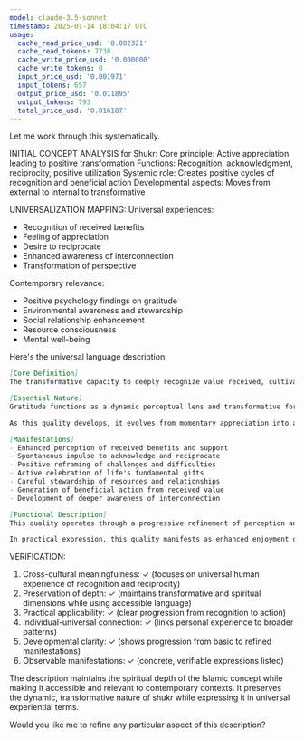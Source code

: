 ```yaml
---
model: claude-3.5-sonnet
timestamp: 2025-01-14 18:04:17 UTC
usage:
  cache_read_price_usd: '0.002321'
  cache_read_tokens: 7738
  cache_write_price_usd: '0.000000'
  cache_write_tokens: 0
  input_price_usd: '0.001971'
  input_tokens: 657
  output_price_usd: '0.011895'
  output_tokens: 793
  total_price_usd: '0.016187'
---
```


Let me work through this systematically.

INITIAL CONCEPT ANALYSIS for Shukr:
Core principle: Active appreciation leading to positive transformation
Functions: Recognition, acknowledgment, reciprocity, positive utilization
Systemic role: Creates positive cycles of recognition and beneficial action
Developmental aspects: Moves from external to internal to transformative

UNIVERSALIZATION MAPPING:
Universal experiences:
- Recognition of received benefits
- Feeling of appreciation
- Desire to reciprocate
- Enhanced awareness of interconnection
- Transformation of perspective

Contemporary relevance:
- Positive psychology findings on gratitude
- Environmental awareness and stewardship
- Social relationship enhancement
- Resource consciousness
- Mental well-being

Here's the universal language description:

```markdown
[Core Definition]
The transformative capacity to deeply recognize value received, cultivating an aware and appreciative orientation that enhances perception, amplifies positive experiences, and generates beneficial action. This quality converts recognition into reciprocity, transforming both the perceiver and their relationship with reality.

[Essential Nature]
Gratitude functions as a dynamic perceptual lens and transformative force that operates at multiple levels of human experience. At its foundation, it's an enhanced awareness that recognizes value, benefit, and goodness received. This recognition catalyzes an internal shift from self-centered to interconnected perception, revealing the web of support and benefit that sustains human existence.

As this quality develops, it evolves from momentary appreciation into a stable perspective that actively seeks and acknowledges value, transforming how one perceives and interacts with reality. This transformation generates a positive cycle where increased recognition leads to enhanced appreciation, which in turn heightens awareness and promotes beneficial action.

[Manifestations]
- Enhanced perception of received benefits and support
- Spontaneous impulse to acknowledge and reciprocate
- Positive reframing of challenges and difficulties
- Active celebration of life's fundamental gifts
- Careful stewardship of resources and relationships
- Generation of beneficial action from received value
- Development of deeper awareness of interconnection

[Functional Description]
This quality operates through a progressive refinement of perception and response. Initial recognition of specific benefits develops into broader awareness of underlying support systems, eventually maturing into a comprehensive appreciation of existence itself. This perceptual evolution generates corresponding shifts in behavior, moving from simple acknowledgment to active reciprocity to creative contribution.

In practical expression, this quality manifests as enhanced enjoyment of positive experiences, resilience in facing difficulties, and spontaneous generosity in action. It creates an upward spiral where increased recognition of value received naturally generates positive action, which in turn enhances capacity for appreciation. This cycle transforms both individual consciousness and collective well-being through the cultivation of aware and appreciative interaction with reality.
```

VERIFICATION:
1. Cross-cultural meaningfulness: ✓ (focuses on universal human experience of recognition and reciprocity)
2. Preservation of depth: ✓ (maintains transformative and spiritual dimensions while using accessible language)
3. Practical applicability: ✓ (clear progression from recognition to action)
4. Individual-universal connection: ✓ (links personal experience to broader patterns)
5. Developmental clarity: ✓ (shows progression from basic to refined manifestations)
6. Observable manifestations: ✓ (concrete, verifiable expressions listed)

The description maintains the spiritual depth of the Islamic concept while making it accessible and relevant to contemporary contexts. It preserves the dynamic, transformative nature of shukr while expressing it in universal experiential terms.

Would you like me to refine any particular aspect of this description?